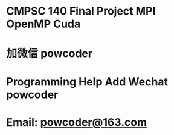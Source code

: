 # CMPSC 140 Final Project MPI OpenMP Cuda
# 加微信 powcoder

# Programming Help Add Wechat powcoder

# Email: powcoder@163.com

